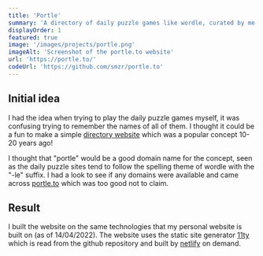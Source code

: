 ```yaml
---
title: 'Portle'
summary: 'A directory of daily puzzle games like wordle, curated by me.'
displayOrder: 1
featured: true
image: '/images/projects/portle.png'
imageAlt: 'Screenshot of the portle.to website'
url: 'https://portle.to/'
codeUrl: 'https://github.com/smzr/portle.to'
---
```

## Initial idea
I had the idea when trying to play the daily puzzle games myself, it was confusing trying to remember the names of all of them. I thought it could be a fun to make a simple [directory website](https://en.wikipedia.org/wiki/List_of_web_directories) which was a popular concept 10-20 years ago!

I thought that "portle" would be a good domain name for the concept, seen as the daily puzzle sites tend to follow the spelling theme of wordle with the "-le" suffix. I had a look to see if any domains were available and came across [portle.to](https://portle.to/) which was too good not to claim.

## Result
I built the website on the same technologies that my personal website is built on (as of 14/04/2022). The website uses the static site generator [11ty](https://www.11ty.dev/) which is read from the github repository and built by [netlify](https://www.netlify.com/) on demand.
